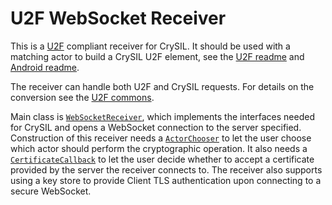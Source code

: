 # U2F WebSocket Receiver

This is a [U2F](https://www.yubico.com/applications/fido/) compliant receiver for CrySIL. It should be used with a matching actor to build a CrySIL U2F element, see the [U2F readme](./../../../../samples/u2f/) and [Android readme](./../../../../samples/android/).

The receiver can handle both U2F and CrySIL requests. For details on the conversion see the [U2F commons](./../u2f-commons/).

Main class is [`WebSocketReceiver`](./src/main/java/org/crysil/communications/websocket/WebSocketReceiver.java), which implements the interfaces needed for CrySIL and opens a WebSocket connection to the server specified. Construction of this receiver needs a [`ActorChooser`](./src/main/java/org/crysil/communications/websocket/interfaces/ActorChooser.java) to let the user choose which actor should perform the cryptographic operation. It also needs a [`CertificateCallback`](./src/main/java/org/crysil/communications/websocket/interfaces/CertificateCallback.java) to let the user decide whether to accept a certificate provided by the server the receiver connects to. The receiver also supports using a key store to provide Client TLS authentication upon connecting to a secure WebSocket.


